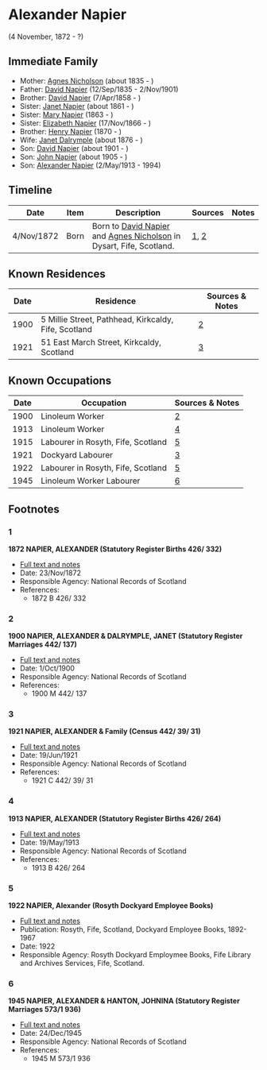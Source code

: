 ﻿---
layout: person
subject_key: i22451165
permalink: /people/i22451165
---

# Alexander Napier
(4 November, 1872 - ?)

## Immediate Family

* Mother: [Agnes Nicholson](./@65182613@-agnes-nicholson-b1835-d.md) (about 1835 - )
* Father: [David Napier](./@41697732@-david-napier-b1835-9-12-d1901-11-2.md) (12/Sep/1835 - 2/Nov/1901)
* Brother: [David Napier](./@97555316@-david-napier-b1858-4-7-d.md) (7/Apr/1858 - )
* Sister: [Janet Napier](./@44813825@-janet-napier-b1861-d.md) (about 1861 - )
* Sister: [Mary Napier](./@490155@-mary-napier-b1863-d.md) (1863 - )
* Sister: [Elizabeth Napier](./@22336798@-elizabeth-napier-b1866-11-17-d.md) (17/Nov/1866 - )
* Brother: [Henry Napier](./@74931773@-henry-napier-b1870-d.md) (1870 - )
* Wife: [Janet Dalrymple](./@30057967@-janet-dalrymple-b1876-d.md) (about 1876 - )
* Son: [David Napier](./@46994217@-david-napier-b1901-d.md) (about 1901 - )
* Son: [John Napier](./@61882948@-john-napier-b1905-d.md) (about 1905 - )
* Son: [Alexander Napier](./@80968928@-alexander-napier-b1913-5-2-d1994.md) (2/May/1913 - 1994)

## Timeline

Date | Item | Description | Sources | Notes
---|---|---|---|---
4/Nov/1872 | Born | Born to [David Napier](./@41697732@-david-napier-b1835-9-12-d1901-11-2.md) and [Agnes Nicholson](./@65182613@-agnes-nicholson-b1835-d.md) in Dysart, Fife, Scotland. | [1](#1), [2](#2) | 

## Known Residences

Date | Residence | Sources & Notes
---|---|---
1900 | 5 Millie Street, Pathhead, Kirkcaldy, Fife, Scotland | [2](#2)
1921 | 51 East March Street, Kirkcaldy, Scotland | [3](#3)

## Known Occupations

Date | Occupation | Sources & Notes
---|---|---
1900 | Linoleum Worker | [2](#2)
1913 | Linoleum Worker | [4](#4)
1915 | Labourer in Rosyth, Fife, Scotland | [5](#5)
1921 | Dockyard Labourer | [3](#3)
1922 | Labourer in Rosyth, Fife, Scotland | [5](#5)
1945 | Linoleum Worker Labourer | [6](#6)

## Footnotes

### 1

**1872 NAPIER, ALEXANDER (Statutory Register Births 426/ 332)**

* [Full text and notes](../sources/@55336750@-1872-napier,-alexander-statutory-register-births-426-332-.md)
* Date: 23/Nov/1872
* Responsible Agency: National Records of Scotland
* References: 
  * 1872 B 426/ 332

### 2

**1900 NAPIER, ALEXANDER & DALRYMPLE, JANET (Statutory Register Marriages 442/ 137)**

* [Full text and notes](../sources/@15374640@-1900-napier,-alexander-&-dalrymple,-janet-statutory-register-marriages-442-137-.md)
* Date: 1/Oct/1900
* Responsible Agency: National Records of Scotland
* References: 
  * 1900 M 442/ 137

### 3

**1921 NAPIER, ALEXANDER & Family (Census 442/ 39/ 31)**

* [Full text and notes](../sources/@53032338@-1921-napier,-alexander-&-family-census-442-39-31-.md)
* Date: 19/Jun/1921
* Responsible Agency: National Records of Scotland
* References: 
  * 1921 C 442/ 39/ 31

### 4

**1913 NAPIER, ALEXANDER (Statutory Register Births 426/ 264)**

* [Full text and notes](../sources/@18127054@-1913-napier,-alexander-statutory-register-births-426-264-.md)
* Date: 19/May/1913
* Responsible Agency: National Records of Scotland
* References: 
  * 1913 B 426/ 264

### 5

**1922 NAPIER, Alexander (Rosyth Dockyard Employee Books)**

* [Full text and notes](../sources/@59937852@-1922-napier,-alexander-rosyth-dockyard-employee-books-.md)
* Publication: Rosyth, Fife, Scotland, Dockyard Employee Books, 1892-1967
* Date: 1922
* Responsible Agency: Rosyth Dockyard Employmee Books, Fife Library and Archives Services, Fife, Scotland.

### 6

**1945 NAPIER, ALEXANDER & HANTON, JOHNINA (Statutory Register Marriages 573/1 936)**

* [Full text and notes](../sources/@14483641@-1945-napier,-alexander-&-hanton,-johnina-statutory-register-marriages-573-1-936-.md)
* Date: 24/Dec/1945
* Responsible Agency: National Records of Scotland
* References: 
  * 1945 M 573/1 936

